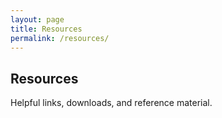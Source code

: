 ```yaml
---
layout: page
title: Resources
permalink: /resources/
---
```


## Resources
Helpful links, downloads, and reference material.
